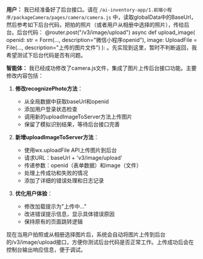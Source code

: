 **用户：** 
我已经准备好了后台接口。请在 `/ai-inventory-app/1.前端小程序/packageCamera/pages/camera/camera.js` 中，读取globalData中的BaseUrl，然后参考如下后台代码，把拍的照片（或者用户从相册中选择的照片），传给后台。后台代码：
 @router.post("/v3/image/upload") 
 async def upload_image( 
     openid: str = Form(..., description="微信小程序openid"), 
     image: UploadFile = File(..., description="上传的图片文件") 
 ): 
 。先实现到这里，暂时不判断返回，我希望测试下后台代码是否有问题。

**智能体：** 
我已经成功修改了camera.js文件，集成了图片上传后台接口功能。主要修改内容包括：

1. **修改recognizePhoto方法**：
   - 从全局数据中获取baseUrl和openid
   - 添加用户登录状态检查
   - 调用新的uploadImageToServer方法上传图片
   - 保留了模拟识别结果，等待后台接口完善

2. **新增uploadImageToServer方法**：
   - 使用wx.uploadFile API上传图片到后台
   - 请求URL：baseUrl + 'v3/image/upload'
   - 传递参数：openid（表单数据）和image（文件）
   - 处理上传成功和失败的情况
   - 添加了详细的错误处理和日志记录

3. **优化用户体验**：
   - 修改加载提示为"上传中..."
   - 改进错误提示信息，显示具体错误原因
   - 保持原有的页面跳转逻辑

现在当用户拍照或从相册选择图片后，系统会自动将图片上传到后台的/v3/image/upload接口，方便你测试后台代码是否正常工作。上传成功后会在控制台输出响应信息，便于调试。